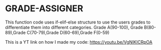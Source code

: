 # GRADE-ASSIGNER
This function code uses if-elif-else structure to use the users grades to differentiate them into different categories. Grade A(90-100), Grade B(80-89),Grade C(70-79),Grade D(60-69),Grade F(0-59)

This is a YT link on how I made my code:
https://youtu.be/VgNlKICRpOA
